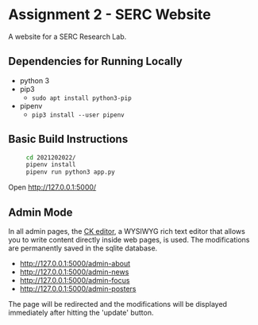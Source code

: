 # Assignment 2 - SERC Website
A website for a SERC Research Lab.

## Dependencies for Running Locally
* python 3
* pip3
  * `sudo apt install python3-pip`
* pipenv
  * `pip3 install --user pipenv`

## Basic Build Instructions

 ```bash 
      cd 2021202022/
      pipenv install
      pipenv run python3 app.py
  ```
Open http://127.0.0.1:5000/

## Admin Mode

In all admin pages, the  [CK editor]([https://ckeditor.com/), a WYSIWYG rich text editor that allows you to write content directly inside web pages, is used.
The modifications are permanently saved in the sqlite database. 
* http://127.0.0.1:5000/admin-about 
* http://127.0.0.1:5000/admin-news
* http://127.0.0.1:5000/admin-focus
* http://127.0.0.1:5000/admin-posters

The page will be redirected and the modifications will be displayed immediately after hitting the 'update' button. 

